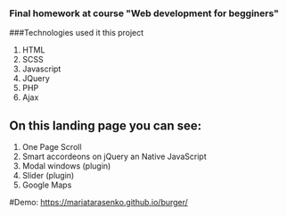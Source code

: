 ### Final homework at course "Web development for begginers"

###Technologies used it this project
1. HTML
2. SCSS
3. Javascript
4. JQuery
5. PHP
6. Ajax

## On this landing page you can see:
1. One Page Scroll
2. Smart accordeons on jQuery an Native JavaScript
3. Modal windows (plugin)
4. Slider (plugin)
5. Google Maps 

#Demo:   https://mariatarasenko.github.io/burger/
